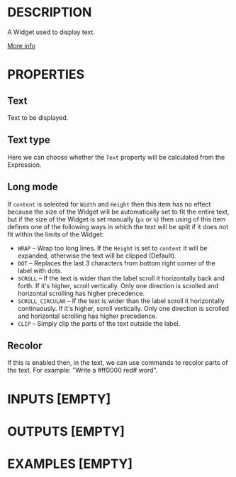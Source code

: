 # DESCRIPTION

A Widget used to display text.

[More info](https://docs.lvgl.io/8.3/widgets/core/label.html)

# PROPERTIES

## Text

Text to be displayed.

## Text type

Here we can choose whether the `Text` property will be calculated from the Expression.

## Long mode

If `content` is selected for `Width` and `Height` then this item has no effect because the size of the Widget will be automatically set to fit the entire text, but if the size of the Widget is set manually (`px` or `%`) then using of this item defines one of the following ways in which the text will be split if it does not fit within the limits of the Widget:

-   `WRAP` – Wrap too long lines. If the `Height` is set to `content` it will be expanded, otherwise the text will be clipped (Default).
-   `DOT` – Replaces the last 3 characters from bottom right corner of the label with dots.
-   `SCROLL` – If the text is wider than the label scroll it horizontally back and forth. If it's higher, scroll vertically. Only one direction is scrolled and horizontal scrolling has higher precedence.
-   `SCROLL_CIRCULAR` – If the text is wider than the label scroll it horizontally continuously. If it's higher, scroll vertically. Only one direction is scrolled and horizontal scrolling has higher precedence.
-   `CLIP` – Simply clip the parts of the text outside the label.

## Recolor

If this is enabled then, in the text, we can use commands to recolor parts of the text. For example: "Write a #ff0000 red# word".

# INPUTS [EMPTY]

# OUTPUTS [EMPTY]

# EXAMPLES [EMPTY]
